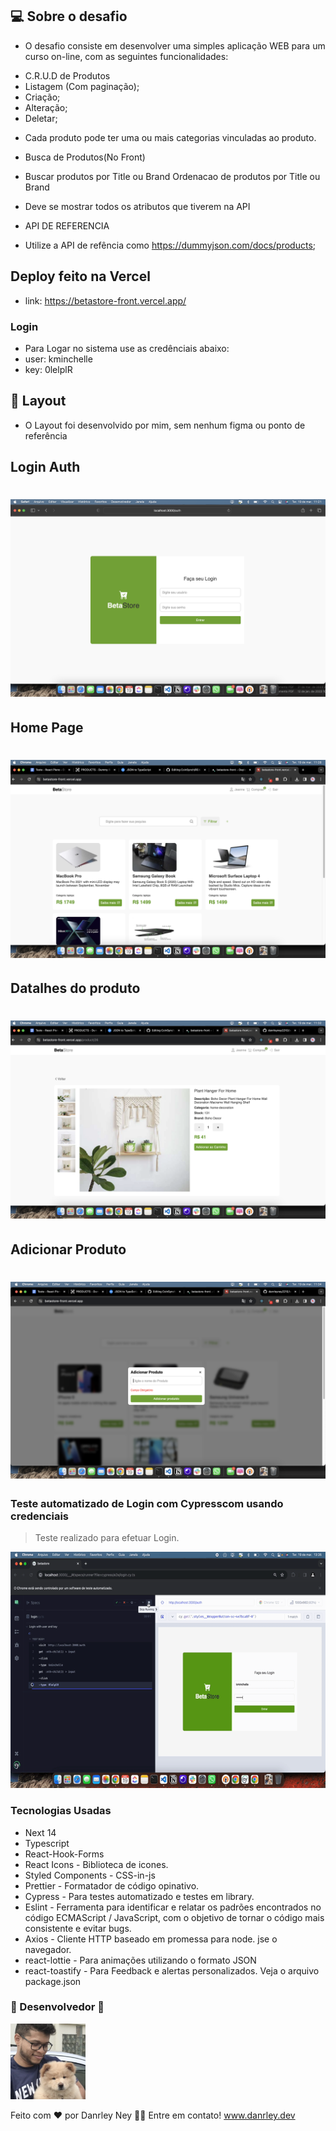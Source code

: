 ## 💻 Sobre o desafio

- O desafio consiste em desenvolver uma simples aplicação WEB para um curso on-line, com as seguintes funcionalidades:

* C.R.U.D de Produtos
* Listagem (Com paginação);
* Criação;
* Alteração;
* Deletar;

- Cada produto pode ter uma ou mais categorias vinculadas ao produto.
- Busca de Produtos(No Front)
- Buscar produtos por Title ou Brand Ordenacao de produtos por Title ou Brand

- Deve se mostrar todos os atributos que tiverem na API

- API DE REFERENCIA
- Utilize a API de refência como https://dummyjson.com/docs/products;



## Deploy feito na Vercel
- link: <a> https://betastore-front.vercel.app/</a>

### Login 
* Para Logar no sistema use as credênciais abaixo: 
*  user: kminchelle
* key: 0lelplR

## 🔖 Layout

- O Layout foi desenvolvido por mim, sem nenhum figma ou ponto de referência

## Login Auth

<h1 align="center">
  <img alt="CoinSync" title="CoinSync" src=".github/login.png" />
</h1>


## Home Page

<h1 align="center">
  <img alt="CoinSync" title="CoinSync" src=".github/home.png" />
</h1>

## Datalhes do produto

<h1 align="center">
  <img alt="CoinSync" title="CoinSync" src=".github/details.png" />
</h1>


## Adicionar Produto

<h1 align="center">
  <img alt="CoinSync" title="CoinSync" src=".github/modal.png" />
</h1>


### Teste automatizado de Login com Cypresscom usando credenciais

> Teste realizado para efetuar Login.

<img alt="CoinSync" title="Teste" src=".github/login.gif" />



### Tecnologias Usadas

- Next 14
- Typescript
- React-Hook-Forms
- React Icons - Biblioteca de icones.
- Styled Components - CSS-in-js
- Prettier - Formatador de código opinativo.
- Cypress - Para testes automatizado e testes em library.
- Eslint - Ferramenta para identificar e relatar os padrões encontrados no código ECMAScript /
  JavaScript, com o objetivo de tornar o código mais consistente e evitar bugs.
- Axios - Cliente HTTP baseado em promessa para node. jse o navegador.
- react-lottie - Para animações utilizando o formato JSON
- react-toastify - Para Feedback e alertas personalizados.
Veja o arquivo <a>package.json</a>



### 🦸 Desenvolvedor 🤘

<img width="120" src=".github/eu.png"/>

Feito com ❤️ por Danrley Ney 👋🏽 Entre em contato! <a>www.danrley.dev</a>



